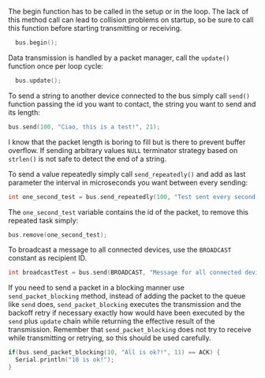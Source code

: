 The begin function has to be called in the setup or in the loop. The lack of this method call can lead to collision problems on startup, so be sure to call this function before starting transmitting or receiving.
```cpp  
  bus.begin();
```

Data transmission is handled by a packet manager, call the `update()` function once per loop cycle:
```cpp  
  bus.update();
```

To send a string to another device connected to the bus simply call `send()` function passing the id you want to contact, the string you want to send and its length:
```cpp
bus.send(100, "Ciao, this is a test!", 21);
```

I know that the packet length is boring to fill but is there to prevent buffer overflow. If sending arbitrary values `NULL` terminator strategy based on `strlen()` is not safe to detect the end of a string.

To send a value repeatedly simply call `send_repeatedly()` and add as last parameter the interval in microseconds you want between every sending:
```cpp
int one_second_test = bus.send_repeatedly(100, "Test sent every second!", 23, 1000000);
```

The `one_second_test` variable contains the id of the packet, to remove this repeated task simply:
```cpp
bus.remove(one_second_test);
```

To broadcast a message to all connected devices, use the `BROADCAST` constant as recipient ID.
```cpp
int broadcastTest = bus.send(BROADCAST, "Message for all connected devices.", 34);
```

If you need to send a packet in a blocking manner use `send_packet_blocking` method, instead of adding the packet to the queue like `send` does, `send_packet_blocking` executes the transmission and the backoff retry if necessary exactly how would have been executed by the `send` plus `update` chain while returning the effective result of the transmission. Remember that `send_packet_blocking` does not try to receive while transmitting or retrying, so this should be used carefully.
```cpp
if(bus.send_packet_blocking(10, "All is ok?!", 11) == ACK) {
  Serial.println("10 is ok!");
}  
```
